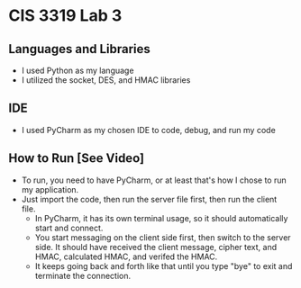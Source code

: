 # CIS 3319 Lab 3

## Languages and Libraries
- I used Python as my language
- I utilized the socket, DES, and HMAC libraries 
## IDE
- I used PyCharm as my chosen IDE to code, debug, and run my code
## How to Run [See Video]
- To run, you need to have PyCharm, or at least that's how I
chose to run my application.
- Just import the code, then run the server file first, then 
run the client file.
  - In PyCharm, it has its own terminal usage, so it should automatically
    start and connect.
  - You start messaging on the client side first, then switch to the server
    side. It should have received the client message, cipher text, and HMAC, 
    calculated HMAC, and verifed the HMAC. 
  - It keeps going back and forth like that until you type "bye" to exit and 
    terminate the connection. 
    